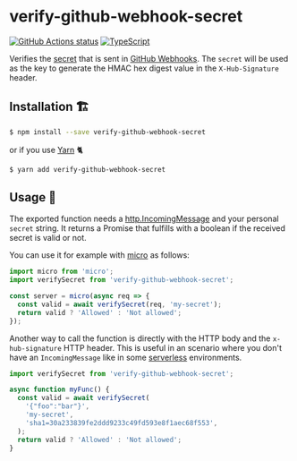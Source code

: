 # verify-github-webhook-secret

<a href="https://github.com/screendriver/verify-github-webhook-secret"><img alt="GitHub Actions status" src="https://github.com/screendriver/verify-github-webhook-secret/workflows/CI/badge.svg"></a>
[![TypeScript](https://img.shields.io/badge/types-TypeScript-blue.svg)](https://www.typescriptlang.org)

Verifies the [secret](https://developer.github.com/v3/repos/hooks/#create-hook-config-params) that is sent in [GitHub Webhooks](https://developer.github.com/webhooks/). The `secret` will be used as the key to generate the HMAC hex digest value in the `X-Hub-Signature` header.

## Installation 🏗

```sh
$ npm install --save verify-github-webhook-secret
```

or if you use [Yarn](https://yarnpkg.com) 🐈

```sh
$ yarn add verify-github-webhook-secret
```

## Usage 🔨

The exported function needs a [http.IncomingMessage](https://nodejs.org/api/http.html#http_class_http_incomingmessage) and your personal `secret` string. It returns a Promise that fulfills with a boolean if the received secret is valid or not.

You can use it for example with [micro](https://github.com/zeit/micro) as follows:

```ts
import micro from 'micro';
import verifySecret from 'verify-github-webhook-secret';

const server = micro(async req => {
  const valid = await verifySecret(req, 'my-secret');
  return valid ? 'Allowed' : 'Not allowed';
});
```

Another way to call the function is directly with the HTTP body and the `x-hub-signature` HTTP header. This is useful in an scenario where you don't have an `IncomingMessage` like in some [serverless](https://en.wikipedia.org/wiki/Serverless_computing) environments.

```ts
import verifySecret from 'verify-github-webhook-secret';

async function myFunc() {
  const valid = await verifySecret(
    '{"foo":"bar"}',
    'my-secret',
    'sha1=30a233839fe2ddd9233c49fd593e8f1aec68f553',
  );
  return valid ? 'Allowed' : 'Not allowed';
}
```
